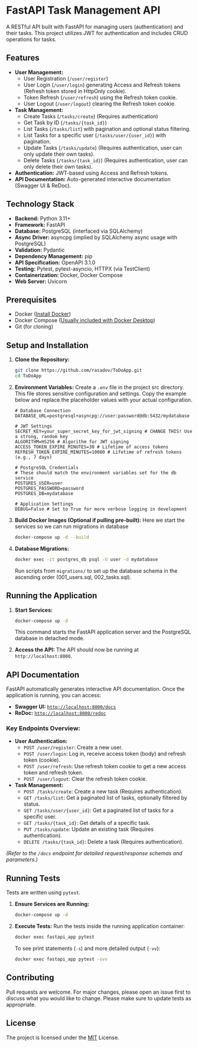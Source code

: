 # FastAPI Task Management API

A RESTful API built with FastAPI for managing users (authentication) and their tasks. This project utilizes JWT for authentication and includes CRUD operations for tasks.

## Features

* **User Management:**
    * User Registration (`/user/register`)
    * User Login (`/user/login`) generating Access and Refresh tokens (Refresh token stored in HttpOnly cookie).
    * Token Refresh (`/user/refresh`) using the Refresh token cookie.
    * User Logout (`/user/logout`) clearing the Refresh token cookie.
* **Task Management:**
    * Create Tasks (`/tasks/create`) (Requires authentication)
    * Get Task by ID (`/tasks/{task_id}`)
    * List Tasks (`/tasks/list`) with pagination and optional status filtering.
    * List Tasks for a specific user (`/tasks/user/{user_id}`) with pagination.
    * Update Tasks (`/tasks/update`) (Requires authentication, user can only update their own tasks).
    * Delete Tasks (`/tasks/{task_id}`) (Requires authentication, user can only delete their own tasks).
* **Authentication:** JWT-based using Access and Refresh tokens.
* **API Documentation:** Auto-generated interactive documentation (Swagger UI & ReDoc).

## Technology Stack

* **Backend:** Python 3.11+
* **Framework:** FastAPI
* **Database:** PostgreSQL (interfaced via SQLAlchemy)
* **Async Driver:** asyncpg (implied by SQLAlchemy async usage with PostgreSQL)
* **Validation:** Pydantic
* **Dependency Management:** pip
* **API Specification:** OpenAPI 3.1.0
* **Testing:** Pytest, pytest-asyncio, HTTPX (via TestClient)
* **Containerization:** Docker, Docker Compose
* **Web Server:** Uvicorn

## Prerequisites

* Docker ([Install Docker](https://docs.docker.com/get-docker/))
* Docker Compose ([Usually included with Docker Desktop](https://docs.docker.com/compose/install/))
* Git (for cloning)

## Setup and Installation

1.  **Clone the Repository:**
    ```bash
    git clone https://github.com/rasadov/ToDoApp.git
    cd ToDoApp
    ```

2.  **Environment Variables:**
    Create a `.env` file in the project src directory. This file stores sensitive configuration and settings. Copy the example below and replace the placeholder values with your actual configuration.

    ```dotenv
    # Database Connection
    DATABASE_URL=postgresql+asyncpg://user:password@db:5432/mydatabase

    # JWT Settings
    SECRET_KEY=your_super_secret_key_for_jwt_signing # CHANGE THIS! Use a strong, random key
    ALGORITHM=HS256 # Algorithm for JWT signing
    ACCESS_TOKEN_EXPIRE_MINUTES=30 # Lifetime of access tokens
    REFRESH_TOKEN_EXPIRE_MINUTES=10080 # Lifetime of refresh tokens (e.g., 7 days)

    # PostgreSQL Credentials
    # These should match the environment variables set for the db service
    POSTGRES_USER=user
    POSTGRES_PASSWORD=password
    POSTGRES_DB=mydatabase

    # Application Settings
    DEBUG=False # Set to True for more verbose logging in development
    ```

3.  **Build Docker Images (Optional if pulling pre-built):**
   Here we start the services so we can run migrations in database
    ```bash
    docker-compose up -d --build
    ```

5.  **Database Migrations:**
    ```bash
    docker exec -it postgres_db psql -U user -d mydatabase 
    ```
    Run scripts from `migrations/` to set up the database schema in the ascending order (001_users.sql, 002_tasks.sql).

## Running the Application

1.  **Start Services:**
    ```bash
    docker-compose up -d
    ```
    This command starts the FastAPI application server and the PostgreSQL database in detached mode.

2.  **Access the API:**
    The API should now be running at `http://localhost:8000`.

## API Documentation

FastAPI automatically generates interactive API documentation. Once the application is running, you can access:

* **Swagger UI:** [`http://localhost:8000/docs`](http://localhost:8000/docs)
* **ReDoc:** [`http://localhost:8000/redoc`](http://localhost:8000/redoc)

### Key Endpoints Overview:

* **User Authentication:**
    * `POST /user/register`: Create a new user.
    * `POST /user/login`: Log in, receive access token (body) and refresh token (cookie).
    * `POST /user/refresh`: Use refresh token cookie to get a new access token and refresh token.
    * `POST /user/logout`: Clear the refresh token cookie.
* **Task Management:**
    * `POST /tasks/create`: Create a new task (Requires authentication).
    * `GET /tasks/list`: Get a paginated list of tasks, optionally filtered by status.
    * `GET /tasks/user/{user_id}`: Get a paginated list of tasks for a specific user.
    * `GET /tasks/{task_id}`: Get details of a specific task.
    * `PUT /tasks/update`: Update an existing task (Requires authentication).
    * `DELETE /tasks/{task_id}`: Delete a task (Requires authentication).

*(Refer to the `/docs` endpoint for detailed request/response schemas and parameters.)*

## Running Tests

Tests are written using `pytest`.

1.  **Ensure Services are Running:**
    ```bash
    docker-compose up -d
    ```

2.  **Execute Tests:**
    Run the tests inside the running application container:
    ```bash
    docker exec fastapi_app pytest
    ```

    To see print statements (`-s`) and more detailed output (`-vv`):
    ```bash
    docker exec fastapi_app pytest -svv
    ```

## Contributing
Pull requests are welcome. For major changes, please open an issue first to discuss what you would like to change. Please make sure to update tests as appropriate.

## License
The project is licensed under the [MIT](https://choosealicense.com/licenses/mit/) License.

